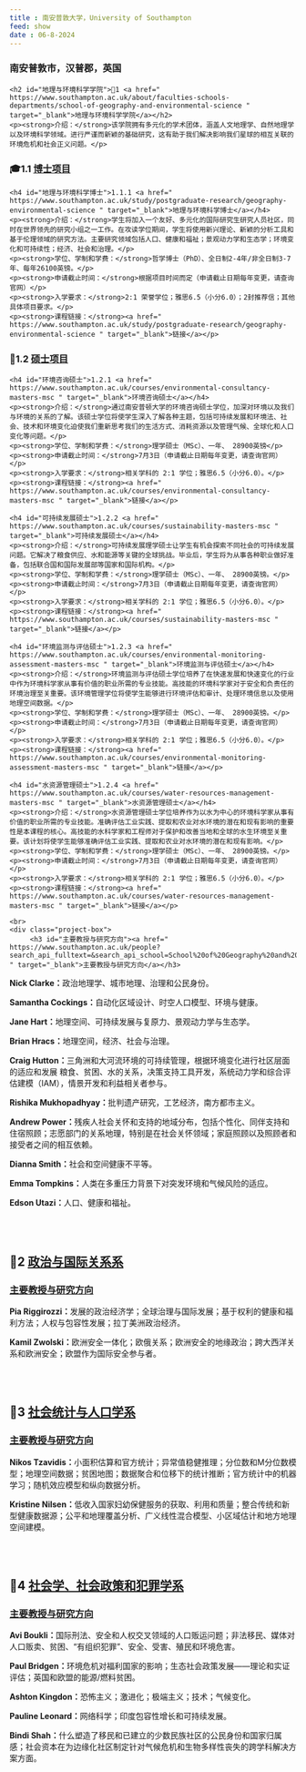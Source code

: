 ```yaml
---
title : 南安普敦大学，University of Southampton
feed: show
date : 06-8-2024
---
```


<html lang="zh">
<head>
    <meta charset="UTF-8">
    <title>南安普敦大学，University of Southampton</title>
    <link rel="stylesheet" href="/assets/css/CSS.css">
</head>
<body>
    <h3>南安普敦市，汉普郡，英国</h3>

    <h2 id="地理与环境科学学院">🏫1 <a href=" https://www.southampton.ac.uk/about/faculties-schools-departments/school-of-geography-and-environmental-science " target="_blank">地理与环境科学学院</a></h2>
    <p><strong>介绍：</strong>该学院拥有多元化的学术团体，涵盖人文地理学、自然地理学以及环境科学领域。进行严谨而新颖的基础研究，这有助于我们解决影响我们星球的相互关联的环境危机和社会正义问题。</p>

<h3 id="博士项目">🎓1.1 <a href=" https://www.southampton.ac.uk/study/postgraduate-research/geography-environmental-science " target="_blank">博士项目</a></h3>

    <h4 id="地理与环境科学博士">1.1.1 <a href=" https://www.southampton.ac.uk/study/postgraduate-research/geography-environmental-science " target="_blank">地理与环境科学博士</a></h4>
    <p><strong>介绍：</strong>学生将加入一个友好、多元化的国际研究生研究人员社区，同时在世界领先的研究小组之一工作。在攻读学位期间，学生将使用新兴理论、新颖的分析工具和基于伦理领域的研究方法。主要研究领域包括人口、健康和福祉；景观动力学和生态学；环境变化和可持续性；经济、社会和治理。</p>
    <p><strong>学位、学制和学费：</strong>哲学博士（PhD）、全日制2-4年/非全日制3-7年、每年26100英镑。</p>
    <p><strong>申请截止时间：</strong>根据项目时间而定（申请截止日期每年变更，请查询官网）</p>
    <p><strong>入学要求：</strong>2:1 荣誉学位；雅思6.5（小分6.0）；2封推荐信；其他具体项目要求。</p>
    <p><strong>课程链接：</strong><a href=" https://www.southampton.ac.uk/study/postgraduate-research/geography-environmental-science " target="_blank">链接</a></p>

<h3 id="硕士项目">📖1.2 <a href=" https://www.southampton.ac.uk/about/faculties-schools-departments/school-of-geography-and-environmental-science " target="_blank">硕士项目</a></h3>

    <h4 id="环境咨询硕士">1.2.1 <a href=" https://www.southampton.ac.uk/courses/environmental-consultancy-masters-msc " target="_blank">环境咨询硕士</a></h4>
    <p><strong>介绍：</strong>通过南安普顿大学的环境咨询硕士学位，加深对环境以及我们与环境的关系的了解。该硕士学位将使学生深入了解各种主题，包括可持续发展和环境法、社会、技术和环境变化迫使我们重新思考我们的生活方式、消耗资源以及管理气候、全球化和人口变化等问题。</p>
    <p><strong>学位、学制和学费：</strong>理学硕士（MSc）、一年、 28900英镑</p>
    <p><strong>申请截止时间：</strong>7月3日（申请截止日期每年变更，请查询官网）</p>
    <p><strong>入学要求：</strong>相关学科的 2:1 学位；雅思6.5（小分6.0）。</p>
    <p><strong>课程链接：</strong><a href=" https://www.southampton.ac.uk/courses/environmental-consultancy-masters-msc " target="_blank">链接</a></p>

    <h4 id="可持续发展硕士">1.2.2 <a href=" https://www.southampton.ac.uk/courses/sustainability-masters-msc " target="_blank">可持续发展硕士</a></h4>
    <p><strong>介绍：</strong>可持续发展理学硕士让学生有机会探索不同社会的可持续发展问题。它解决了粮食供应、水和能源等关键的全球挑战。毕业后，学生将为从事各种职业做好准备，包括联合国和国际发展部等国家和国际机构。</p>
    <p><strong>学位、学制和学费：</strong>理学硕士（MSc）、一年、 28900英镑。</p>
    <p><strong>申请截止时间：</strong>7月3日（申请截止日期每年变更，请查询官网）</p>
    <p><strong>入学要求：</strong>相关学科的 2:1 学位；雅思6.5（小分6.0）。</p>
    <p><strong>课程链接：</strong><a href=" https://www.southampton.ac.uk/courses/sustainability-masters-msc " target="_blank">链接</a></p>

    <h4 id="环境监测与评估硕士">1.2.3 <a href=" https://www.southampton.ac.uk/courses/environmental-monitoring-assessment-masters-msc " target="_blank">环境监测与评估硕士</a></h4>
    <p><strong>介绍：</strong>环境监测与评估硕士学位培养了在快速发展和快速变化的行业中作为环境科学家从事有价值的职业所需的专业技能。高技能的环境科学家对于安全和负责任的环境治理至关重要。该环境管理学位将使学生能够进行环境评估和审计、处理环境信息以及使用地理空间数据。</p>
    <p><strong>学位、学制和学费：</strong>理学硕士（MSc）、一年、 28900英镑。</p>
    <p><strong>申请截止时间：</strong>7月3日（申请截止日期每年变更，请查询官网）</p>
    <p><strong>入学要求：</strong>相关学科的 2:1 学位；雅思6.5（小分6.0）。</p>
    <p><strong>课程链接：</strong><a href=" https://www.southampton.ac.uk/courses/environmental-monitoring-assessment-masters-msc " target="_blank">链接</a></p>

    <h4 id="水资源管理硕士">1.2.4 <a href=" https://www.southampton.ac.uk/courses/water-resources-management-masters-msc " target="_blank">水资源管理硕士</a></h4>
    <p><strong>介绍：</strong>水资源管理硕士学位培养作为以水为中心的环境科学家从事有价值的职业所需的专业技能。准确评估工业实践、提取和农业对水环境的潜在和现有影响的重要性是本课程的核心。高技能的水科学家和工程师对于保护和改善当地和全球的水生环境至关重要。该计划将使学生能够准确评估工业实践、提取和农业对水环境的潜在和现有影响。</p>
    <p><strong>学位、学制和学费：</strong>理学硕士（MSc）、一年、 28900英镑。</p>
    <p><strong>申请截止时间：</strong>7月3日（申请截止日期每年变更，请查询官网）</p>
    <p><strong>入学要求：</strong>相关学科的 2:1 学位；雅思6.5（小分6.0）。</p>
    <p><strong>课程链接：</strong><a href=" https://www.southampton.ac.uk/courses/water-resources-management-masters-msc " target="_blank">链接</a></p>

    <br>
    <div class="project-box">
         <h3 id="主要教授与研究方向"><a href=" https://www.southampton.ac.uk/people?search_api_fulltext=&search_api_school=School%20of%20Geography%20and%20Environmental%20Sciences " target="_blank">主要教授与研究方向</a></h3>
<p><strong> Nick Clarke：</strong>政治地理学、城市地理、治理和公民身份。</p>
        <p><strong> Samantha Cockings：</strong>自动化区域设计、时空人口模型、环境与健康。</p>
        <p><strong> Jane Hart：</strong>地理空间、可持续发展与复原力、景观动力学与生态学。</p>
<p><strong> Brian Hracs：</strong>地理空间，经济、社会与治理。</p>
        <p><strong> Craig Hutton：</strong>三角洲和大河流环境的可持续管理，根据环境变化进行社区层面的适应和发展 粮食、贫困、水的关系，决策支持工具开发，系统动力学和综合评估建模（IAM），情景开发和利益相关者参与。</p>
        <p><strong> Rishika Mukhopadhyay：</strong>批判遗产研究，工艺经济，南方都市主义。</p>
<p><strong> Andrew Power：</strong>残疾人社会关怀和支持的地域分布，包括个性化、同伴支持和住宿照顾；志愿部门的关系地理，特别是在社会关怀领域；家庭照顾以及照顾者和接受者之间的相互依赖。</p>
        <p><strong> Dianna Smith：</strong>社会和空间健康不平等。</p>
        <p><strong> Emma Tompkins：</strong>人类在多重压力背景下对突发环境和气候风险的适应。</p>
<p><strong> Edson Utazi：</strong>人口、健康和福祉。</p>
    </div>
    <br>
    <br>

   
<h2 id="政治与国际关系系">🏫2 <a href=" https://www.southampton.ac.uk/about/faculties-schools-departments/economic-social-and-political-sciences/department-of-politics-and-international-relations " target="_blank">政治与国际关系系</a></h2>

<div class="project-box">
         <h3 id="主要教授与研究方向"><a href=" https://www.southampton.ac.uk/politics/research/staff.page " target="_blank">主要教授与研究方向</a></h3>
<p><strong> Pia Riggirozzi：</strong>发展的政治经济学；全球治理与国际发展；基于权利的健康和福利方法；人权与包容性发展；拉丁美洲政治经济。</p>
        <p><strong> Kamil Zwolski：</strong>欧洲安全一体化；欧俄关系；欧洲安全的地缘政治；跨大西洋关系和欧洲安全；欧盟作为国际安全参与者。</p>
</div>
<br>
<br>

<h2 id="社会统计与人口学系">🏫3 <a href=" https://www.southampton.ac.uk/about/faculties-schools-departments/economic-social-and-political-sciences/department-of-social-statistics-and-demography " target="_blank">社会统计与人口学系</a></h2>

<div class="project-box">
         <h3 id="主要教授与研究方向"><a href=" https://www.southampton.ac.uk/demography/about/staff.page " target="_blank">主要教授与研究方向</a></h3>
<p><strong> Nikos Tzavidis：</strong>小面积估算和官方统计；异常值稳健推理；分位数和M分位数模型；地理空间数据；贫困地图；数据聚合和位移下的统计推断；官方统计中的机器学习；随机效应模型和纵向数据分析。</p>
        <p><strong> Kristine Nilsen：</strong>低收入国家妇幼保健服务的获取、利用和质量；整合传统和新型健康数据源；公平和地理覆盖分析、广义线性混合模型、小区域估计和地方地理空间建模。</p>
</div>
<br>
<br>

<h2 id="社会学、社会政策和犯罪学系">🏫4 <a href=" https://www.southampton.ac.uk/about/faculties-schools-departments/economic-social-and-political-sciences/department-of-sociology-social-policy-and-criminology " target="_blank">社会学、社会政策和犯罪学系</a></h2>

<div class="project-box">
         <h3 id="主要教授与研究方向"><a href=" https://www.southampton.ac.uk/sociology/about/staff.page " target="_blank">主要教授与研究方向</a></h3>
<p><strong> Avi Boukli：</strong>国际刑法、安全和人权交叉领域的人口贩运问题；非法移民、媒体对人口贩卖、贫困、“有组织犯罪”、安全、受害、殖民和环境危害。</p>
        <p><strong> Paul Bridgen：</strong>环境危机对福利国家的影响；生态社会政策发展——理论和实证评估；英国和欧盟的能源/燃料贫困。</p>
        <p><strong> Ashton Kingdon：</strong>恐怖主义；激进化；极端主义；技术；气候变化。</p>
<p><strong> Pauline Leonard：</strong>网络科学；印度包容性增长和可持续发展。</p>
        <p><strong> Bindi Shah：</strong>什么塑造了移民和已建立的少数民族社区的公民身份和国家归属感；社会资本在为边缘化社区制定针对气候危机和生物多样性丧失的跨学科解决方案方面。</p>
    </div>

</body>
</html>

